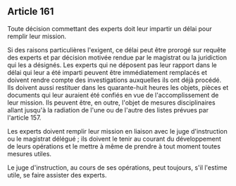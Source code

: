 Article 161
----
Toute décision commettant des experts doit leur impartir un délai pour remplir
leur mission.

Si des raisons particulières l'exigent, ce délai peut être prorogé sur requête
des experts et par décision motivée rendue par le magistrat ou la juridiction
qui les a désignés. Les experts qui ne déposent pas leur rapport dans le délai
qui leur a été imparti peuvent être immédiatement remplacés et doivent rendre
compte des investigations auxquelles ils ont déjà procédé. Ils doivent aussi
restituer dans les quarante-huit heures les objets, pièces et documents qui leur
auraient été confiés en vue de l'accomplissement de leur mission. Ils peuvent
être, en outre, l'objet de mesures disciplinaires allant jusqu'à la radiation de
l'une ou de l'autre des listes prévues par l'article 157.

Les experts doivent remplir leur mission en liaison avec le juge d'instruction
ou le magistrat délégué ; ils doivent le tenir au courant du développement de
leurs opérations et le mettre à même de prendre à tout moment toutes mesures
utiles.

Le juge d'instruction, au cours de ses opérations, peut toujours, s'il l'estime
utile, se faire assister des experts.
